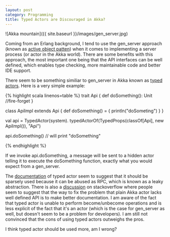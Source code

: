 ```yaml
---
layout: post
category: Programming
title: Typed Actors are Discouraged in Akka?
---
```


![Akka mountain]({{ site.baseurl }}/images/gen_server.jpg)

Coming from an Erlang background, I tend to use the gen_server
approach (known as [active object
patten](http://en.wikipedia.org/wiki/Active_object)) when it comes to
implementing a server process (or actor in the Akka world). There are
some benefits with this approach, the most important one being that
the API interfaces can be well defined, which enables type checking,
more maintainable code and better IDE support.

There seem to be something similiar to gen_server in Akka known as [typed
actors](http://doc.akka.io/docs/akka/snapshot/scala/typed-actors.html). Here
is a very simple example:

{% highlight scala linenos=table %}
trait Api {
  def doSomething(): Unit //fire-forget
}

class ApiImpl extends Api {
  def doSomething() = {
    println("doSometing")
  }
}

val api = TypedActor(system).
  typedActorOf(TypedProps(classOf[Api], new ApiImpl()), "Api")

api.doSomething()  // will print "doSomething"

{% endhighlight %}

If we invoke api.doSomething, a message will be sent to a hidden
actor telling it to execute the doSomething function, exactly what
you would expect from a gen_server.

The
[documentation](http://doc.akka.io/docs/akka/snapshot/scala/typed-actors.html)
of typed actor seem to suggest that it should be sparsely used
because it can be abused as RPC, which is known as a leaky
abstraction. There is also a
[discussion]((http://doc.akka.io/docs/akka/snapshot/scala/typed-actors.html))
on stackoverflow where people seem to suggest that the way to fix the
problem that plain Akka actor lacks well defined API is to make better
documentation. I am aware of the fact that typed actor is unable to
perform become/unbecome operations and is less explicit of the fact
that it's an actor (which is the case for gen_server as well, but
doesn't seem to be a problem for developers). I am still not convinced
that the cons of using typed actors outweighs the pros.

I think typed actor should be used more, am I wrong?
